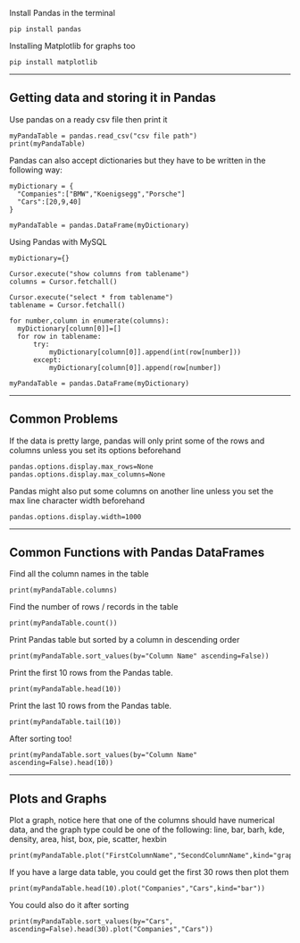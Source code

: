 Install Pandas in the terminal
```
pip install pandas
```
Installing Matplotlib for graphs too
```
pip install matplotlib
```

---

## Getting data and storing it in Pandas

Use pandas on a ready csv file then print it
```
myPandaTable = pandas.read_csv("csv file path")
print(myPandaTable)
```
Pandas can also accept dictionaries but they have to be written in the following way:
```
myDictionary = {
  "Companies":["BMW","Koenigsegg","Porsche"]
  "Cars":[20,9,40]
}

myPandaTable = pandas.DataFrame(myDictionary)
```
Using Pandas with MySQL
```
myDictionary={}

Cursor.execute("show columns from tablename")
columns = Cursor.fetchall()

Cursor.execute("select * from tablename")
tablename = Cursor.fetchall()

for number,column in enumerate(columns):
  myDictionary[column[0]]=[] 
  for row in tablename:
      try:
          myDictionary[column[0]].append(int(row[number]))
      except:
          myDictionary[column[0]].append(row[number])

myPandaTable = pandas.DataFrame(myDictionary)
```

---
## Common Problems

If the data is pretty large, pandas will only print some of the rows and columns unless you set its options beforehand
```
pandas.options.display.max_rows=None
pandas.options.display.max_columns=None
```
Pandas might also put some columns on another line unless you set the max line character width beforehand
```
pandas.options.display.width=1000
```

---

## Common Functions with Pandas DataFrames

Find all the column names in the table
```
print(myPandaTable.columns)
```
Find the number of rows / records in the table
```
print(myPandaTable.count())
```
Print Pandas table but sorted by a column in descending order
```
print(myPandaTable.sort_values(by="Column Name" ascending=False))
```
Print the first 10 rows from the Pandas table.
```
print(myPandaTable.head(10))
```
Print the last 10 rows from the Pandas table.
```
print(myPandaTable.tail(10))
```
After sorting too!
```
print(myPandaTable.sort_values(by="Column Name" ascending=False).head(10))
```

---

## Plots and Graphs

Plot a graph, notice here that one of the columns should have numerical data, and the graph type could be one of the following: line, bar, barh, kde, density, area, hist, box, pie, scatter, hexbin
```
print(myPandaTable.plot("FirstColumnName","SecondColumnName",kind="graphType"))
```
If you have a large data table, you could get the first 30 rows then plot them
```
print(myPandaTable.head(10).plot("Companies","Cars",kind="bar"))
```
You could also do it after sorting
```
print(myPandaTable.sort_values(by="Cars", ascending=False).head(30).plot("Companies","Cars"))
```
